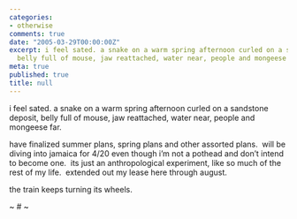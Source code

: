 ```yaml
---
categories:
- otherwise
comments: true
date: "2005-03-29T00:00:00Z"
excerpt: i feel sated. a snake on a warm spring afternoon curled on a sandstone deposit,
  belly full of mouse, jaw reattached, water near, people and mongeese far.
meta: true
published: true
title: null
---
```


i feel sated. a snake on a warm spring afternoon curled on a sandstone deposit, belly full of mouse, jaw reattached, water near, people and mongeese far.

have finalized summer plans, spring plans and other assorted plans.  will be diving into jamaica for 4/20 even though i’m not a pothead and don’t intend to become one.  its just an anthropological experiment, like so much of the rest of my life.  extended out my lease here through august.  

the train keeps turning its wheels.

~ # ~